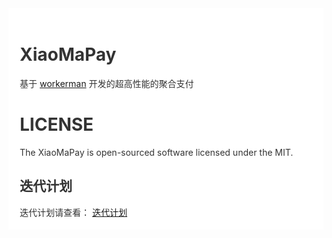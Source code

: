 <div style="padding:18px;max-width: 1024px;margin:0 auto;background-color:#fff;color:#333">
<h1>XiaoMaPay</h1>

基于 <a href="https://www.workerman.net" target="__blank">workerman</a> 开发的超高性能的聚合支付


<h1>LICENSE</h1>
The XiaoMaPay is open-sourced software licensed under the MIT.

<h2>迭代计划</h2>
迭代计划请查看：
<a href="https://github.com/mcyami/XiaoMaPay/wiki/%E8%BF%AD%E4%BB%A3%E8%AE%A1%E5%88%92" target="__blank">迭代计划</a>




</div>